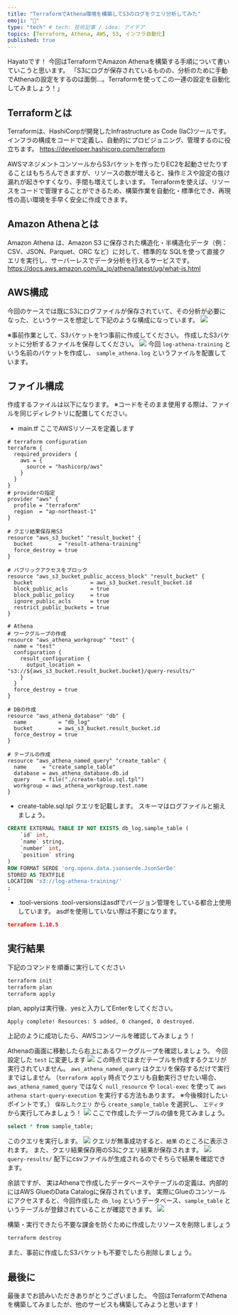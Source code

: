```yaml
---
title: "TerraformでAthena環境を構築してS3のログをクエリ分析してみた"
emoji: "📑"
type: "tech" # tech: 技術記事 / idea: アイデア
topics: [Terraform, Athena, AWS, S3, インフラ自動化]
published: true
---
```


Hayatoです！
今回はTerraformでAmazon Athenaを構築する手順について書いていこうと思います。
「S3にログが保存されているものの、分析のために手動でAthenaの設定をするのは面倒…。Terraformを使ってこの一連の設定を自動化してみましょう！」

Terraformとは
-
Terraformは、HashiCorpが開発したInfrastructure as Code (IaC)ツールです。
インフラの構成をコードで定義し、自動的にプロビジョニング、管理するのに役立ちます。
https://developer.hashicorp.com/terraform

AWSマネジメントコンソールからS3バケットを作ったりEC2を起動させたりすることはもちろんできますが、リソースの数が増えると、操作ミスや設定の抜け漏れが起きやすくなり、手間も増えてしまいます。
Terraformを使えば、リソースをコードで管理することができるため、構築作業を自動化・標準化でき、再現性の高い環境を手早く安全に作成できます。

Amazon Athenaとは
-
Amazon Athena は、Amazon S3 に保存された構造化・半構造化データ（例：CSV、JSON、Parquet、ORC など）に対して、標準的な SQLを使って直接クエリを実行し、サーバーレスでデータ分析を行えるサービスです。
https://docs.aws.amazon.com/ja_jp/athena/latest/ug/what-is.html

AWS構成
-
今回のケースでは既にS3にログファイルが保存されていて、その分析が必要になった、というケースを想定して下記のような構成になっています。
![](/images/Athena/Athena-S3.png)

※事前作業として、S3バケットを1つ事前に作成してください。
作成したS3バケットに分析するファイルを保存してください。
![](/images/Athena/s3log.png)
今回 `log-athena-training` という名前のバケットを作成し、
`sample_athena.log` というファイルを配置しています。

ファイル構成
-
作成するファイルは以下になります。
※コードをそのまま使用する際は、ファイルを同じディレクトリに配置してください。

- main.tf
ここでAWSリソースを定義します
```hcl
# terraform configuration
terraform {
  required_providers {
    aws = {
      source = "hashicorp/aws"
    }
  }
}
# providerの指定
provider "aws" {
  profile = "terraform"
  region  = "ap-northeast-1"
}

# クエリ結果保存用S3
resource "aws_s3_bucket" "result_bucket" {
  bucket        = "result-athena-training"
  force_destroy = true
}

# パブリックアクセスをブロック
resource "aws_s3_bucket_public_access_block" "result_bucket" {
  bucket                  = aws_s3_bucket.result_bucket.id
  block_public_acls       = true
  block_public_policy     = true
  ignore_public_acls      = true
  restrict_public_buckets = true
}

# Athena
# ワークグループの作成
resource "aws_athena_workgroup" "test" {
  name = "test"
  configuration {
    result_configuration {
      output_location = "s3://${aws_s3_bucket.result_bucket.bucket}/query-results/"
    }
  }
  force_destroy = true
}

# DBの作成
resource "aws_athena_database" "db" {
  name          = "db_log"
  bucket        = aws_s3_bucket.result_bucket.id
  force_destroy = true
}

# テーブルの作成
resource "aws_athena_named_query" "create_table" {
  name     = "create_sample_table"
  database = aws_athena_database.db.id
  query    = file("./create-table.sql.tpl")
  workgroup = aws_athena_workgroup.test.name  
}

```
- create-table.sql.tpl
クエリを記載します。
スキーマはログファイルと揃えましょう。
```sql
CREATE EXTERNAL TABLE IF NOT EXISTS db_log.sample_table (
    `id` int,
    `name` string,
    `number` int,
    `position` string
)
ROW FORMAT SERDE 'org.openx.data.jsonserde.JsonSerDe'
STORED AS TEXTFILE
LOCATION 's3://log-athena-training/'
;
```
- .tool-versions
.tool-versionsはasdfでバージョン管理をしている都合上使用しています。
asdfを使用していない際は不要になります。
```json
terraform 1.10.5
```
実行結果
-
下記のコマンドを順番に実行してください
```sh
terraform init
terraform plan
terraform apply
```
plan, applyは実行後、yesと入力してEnterをしてください。
```
Apply complete! Resources: 5 added, 0 changed, 0 destroyed.
```
上記のように成功したら、AWSコンソールを確認してみましょう！

Athenaの画面に移動したら右上にあるワークグループを確認しましょう。
今回設定した `test` に変更します
![](/images/Athena/workgroup-check.png)
この時点ではまだテーブルを作成するクエリが実行されていません。
`aws_athena_named_query` はクエリを保存するだけで実行まではしません
（`terraform apply` 時点でクエリも自動実行させたい場合、`aws_athena_named_query` ではなく `null_resource` や `local-exec` を使って `aws athena start-query-execution` を実行する方法もあります。
※今後検討したいポイントです。）
`保存したクエリ` から `create_sample_table` を選択し、
`エディタ` から実行してみましょう！
![](/images/Athena/run-query.png)
ここで作成したテーブルの値を見てみましょう。
```sql
select * from sample_table;
```
このクエリを実行します。
![](/images/Athena/run-select-all.png)
クエリが無事成功すると、`結果` のところに表示されます。
また、クエリ結果保存用のS3にクエリ結果が保存されます。
![](/images/Athena/s3result.png)
`query-results/` 配下にcsvファイルが生成されるのでそちらで結果を確認できます。

余談ですが、
実はAthenaで作成したデータベースやテーブルの定義は、内部的にはAWS GlueのData Catalogに保存されています。
実際にGlueのコンソールにアクセスすると、今回作成した `db_log` というデータベース、`sample_table` というテーブルが登録されていることが確認できます。
![](/images/Athena/glue.png)

構築・実行できたら不要な課金を防ぐために作成したリソースを削除しましょう
```sh
terraform destroy
```
また、事前に作成したS3バケットも不要でしたら削除しましょう。

最後に
-
最後までお読みいただきありがとうございました。
今回はTerraformでAthenaを構築してみましたが、他のサービスも構築してみようと思います！